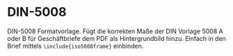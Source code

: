 DIN-5008
========

DIN-5008 Formatvorlage. Fügt die korrekten Maße der DIN Vorlage 5008 A oder B für Geschäftbriefe dem PDF als Hintergrundbild hinzu. 
Einfach in den Brief mittels `\include{iso5008frame}` einbinden.
